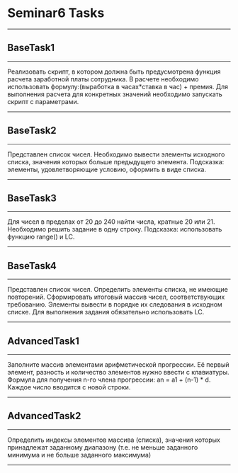 # Seminar6 Tasks

---

## BaseTask1

---

Реализовать скрипт, в котором должна быть предусмотрена функция
расчета заработной платы сотрудника. В расчете необходимо использовать
формулу:(выработка в часах*ставка в час) + премия.
Для выполнения расчета для конкретных значений
необходимо запускать скрипт с параметрами.

---

## BaseTask2

---

Представлен список чисел. Необходимо вывести элементы исходного списка,
значения которых больше предыдущего элемента.
Подсказка: элементы, удовлетворяющие условию, оформить в виде списка.

---

## BaseTask3

---

Для чисел в пределах от 20 до 240 найти числа, кратные 20 или 21.
Необходимо решить задание в одну строку.
Подсказка: использовать функцию range() и LC.

---

## BaseTask4

---

Представлен список чисел. Определить элементы списка, не имеющие повторений.
Сформировать итоговый массив чисел, соответствующих требованию.
Элементы вывести в порядке их следования в исходном списке.
Для выполнения задания обязательно использовать LC.

---

## AdvancedTask1

---

Заполните массив элементами арифметической прогрессии.
Её первый элемент, разность и количество элементов нужно 
ввести с клавиатуры. Формула для получения n-го члена 
прогрессии: an = a1 + (n-1) * d. Каждое число вводится с новой строки.

---

## AdvancedTask2

---

Определить индексы элементов массива (списка), значения которых принадлежат
заданному диапазону (т.е. не меньше заданного минимума и не больше заданного
максимума)

---



